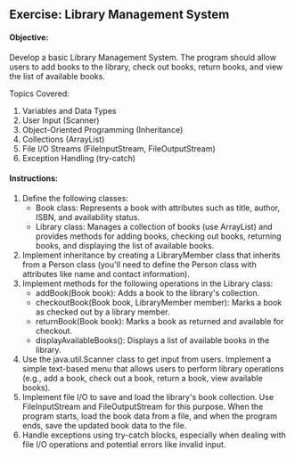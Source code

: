 ## Exercise: Library Management System

#### Objective:
Develop a basic Library Management System. The program should allow users to add books to the library, check out books, return books, and view the list of available books.

Topics Covered:
1.	Variables and Data Types
2.	User Input (Scanner)
3.	Object-Oriented Programming (Inheritance)
4.	Collections (ArrayList)
5.	File I/O Streams (FileInputStream, FileOutputStream)
6.	Exception Handling (try-catch)

#### Instructions:

1.	Define the following classes:
    -	Book class: Represents a book with attributes such as title, author, ISBN, and availability status.
    -	Library class: Manages a collection of books (use ArrayList<Book>) and provides methods for adding books, checking out books, returning books, and displaying the list of available books.
2.	Implement inheritance by creating a LibraryMember class that inherits from a Person class (you'll need to define the Person class with attributes like name and contact information).
3.	Implement methods for the following operations in the Library class:
    -	addBook(Book book): Adds a book to the library's collection.
    -	checkoutBook(Book book, LibraryMember member): Marks a book as checked out by a library member.
    -	returnBook(Book book): Marks a book as returned and available for checkout.
    -	displayAvailableBooks(): Displays a list of available books in the library.
4.	Use the java.util.Scanner class to get input from users. Implement a simple text-based menu that allows users to perform library operations (e.g., add a book, check out a book, return a book, view available books).
5.	Implement file I/O to save and load the library's book collection. Use FileInputStream and FileOutputStream for this purpose. When the program starts, load the book data from a file, and when the program ends, save the updated book data to the file.
6.	Handle exceptions using try-catch blocks, especially when dealing with file I/O operations and potential errors like invalid input.
